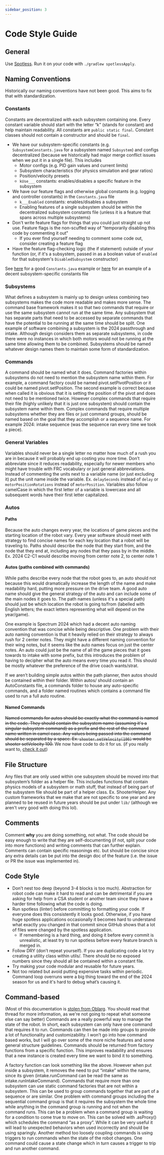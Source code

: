 ```yaml
---
sidebar_position: 3
---
```

# Code Style Guide

## General

Use [Spotless](https://github.com/diffplug/spotless). Run it on your code with `./gradlew spotlessApply`.

## Naming Conventions

Historically our naming conventions have not been good. This aims to fix that with standardization.

### Constants

Constants are decentralized with each subsystem containing one. Every constant variable should start with the letter “k” (stands for constant) and help maintain readability. All constants are `public static final`. Constant classes should not contain a constructor and should be `final`.

- We have our subsystem-specific constants (e.g. `SubsystemConstants.java` for a subsystem named `Subsystem`) and configs decentralized (because we historically had major merge conflict issues when we put it in a single file). This includes
  - Motor configs (e.g. PID gain values and current limits)
  - Subsystem characteristics (for physics simulation and gear ratios)
  - Position/velocity presets
  - `kUse___` constants: enables/disables a specific feature in the subsystem
- We have our feature flags and otherwise global constants (e.g. logging and controller constants) in the `Constants.java` file
  - `k___Enabled` constants: enables/disables a subsystem
  - Enabling features of a single subsystem should be within the decentralized subsystem constants file (unless it is a feature that spans across multiple subsystems)
- Don't write feature flags for things that you could just straight up not use. Feature flags is the non-scuffed way of "temporarily disabling this code by commenting it out"
  - If you ever find yourself needing to comment some code out, consider creating a feature flag
- Have the feature flag-checking logic (the if statement) outside of your function (or, if it's a subsystem, passed in as a boolean value of `enabled` for that subsystem's `DisabledSubsystem` constructor)

See [here](https://github.com/Team3256/Kirby_Bot_2024/blob/5518d6e71b4e049649abfa2ad3065cdd2de0cefd/src/main/java/frc/robot/Constants.java) for a good `Constants.java` example or [here](https://github.com/Team3256/Kirby_Bot_2024/blob/5518d6e71b4e049649abfa2ad3065cdd2de0cefd/src/main/java/frc/robot/subsystems/ampevator/AmpevatorConstants.java) for an example of a decent subsystem-specific constants file

### Subsystems

What defines a subsystem is mainly up to design unless combining two subsystems makes the code more readable and makes more sense. The command base framework makes it so that two commands that require or use the same subsystem cannot run at the same time. Any subsystem that has separate parts that need to be accessed by separate commands that have the potential to be running at the same time should be split. One example of software combining a subsystem is the 2024 passthrough and intake. Although design considers them as separate subsystems, in code there were no instances in which both motors would not be running at the same time allowing them to be combined. Subsystems should be named whatever design names them to maintain some form of standardization.

### Commands

A command should be named what it does. Command factories within subsystems do not need to mention the subsystem name within them. For example, a command factory could be named pivot.setPivotPosition or it could be named pivot.setPosition. The second example is correct because when called it is obvious that it is setting the position of the pivot and does not need to be mentioned twice. However complex commands that require their file (highly unlikely that it is just one subsystem) should contain the subsystem name within them. Complex commands that require multiple subsystems whether they are files or just command groups, should be named based on the goal that they accomplish or a sequence name. For example 2024: intake sequence (was the sequence ran every time we took a piece).

### General Variables

Variables should never be a single letter no matter how much of a rush you are in because it will probably end up costing you more time. Don’t abbreviate since it reduces readability, especially for newer members who might have trouble with FRC vocabulary or just general abbreviations. Instead of commenting the units next to a variable name (or just excluding it) put the unit name inside the variable. Ex. `delaySeconds` instead of `delay` or `motorPositionRotations` instead of `motorPosition`. Variables also follow camelCase in which the first letter of a variable is lowercase and all subsequent words have their first letter capitalized.

### Autos

#### Paths

Because the auto changes every year, the locations of game pieces and the starting location of the robot vary. Every year software should meet with strategy to find concise names for each key location that a robot will be traveling to. Paths should describe the node that they start from, and the node that they end at, including any nodes that they pass by in the middle. Ex. 2024 C2-C1 would describe moving from center note 2, to center note 1

#### Autos (paths combined with commands)

While paths describe every node that the robot goes to, an auto should not because this would dramatically increase the length of the name and make readability hard, putting more pressure on the drive team. A good auto name should give the general strategy of the auto and can include some of the main nodes it goes to. The path names (unless it's a special path) should just be which location the robot is going to/from (labelled with English letters; the exact letters representing what will depend on the year/game).

One example is Spectrum 2024 which had a decent auto naming convention that was concise while being descriptive. One problem with their auto naming convention is that it heavily relied on their strategy to always rush for 2 center notes. They might have a different naming convention for their wing notes, but it seems like the auto names focus on just the center notes. An auto could just be the name of all the game pieces that it goes towards to intake with some prefix, but this introduces the problem of having to decipher what the auto means every time you read it. This should be mostly whatever the preference of the drive coach wants/strat.

If we aren’t building simple autos within the path planner, then autos should be contained within their folder. Within autos/ should contain an AutoConstants file, a commands folder to house any auto-specific commands, and a folder named routines which contains a command file used to run a full auto routine.

#### Named Commands

~~Named commands for autos should be exactly what the command is named in the code. They should contain the subsystem name (assuming it's a singular subsystem command) as a prefix and the rest of the command name written in camel case. Any values being passed into the command should be separated by a space. Ex. `shooter.setVelocity(100)` would be shooter setVelocity 100.~~ We now have code to do it for us. (if you really want to, [check it out](https://github.com/Team3256/Kirby_Bot_2024/blob/main/src/main/java/frc/robot/utils/NamedCommands.java))

## File Structure

Any files that are only used within one subsystem should be moved into that subsystem’s folder as a helper file. This includes functions that contain physics models of a subsystem or math stuff, that instead of being part of the subsystem file should be part of a helper class. Ex. ShooterHelper. Any custom frameworks that we make that are not specific to one year and are planned to be reused in future years should be put under `lib/` (although we aren't very good with doing this lol).

## Comments

Comment **why** you are doing something, not what. The code should be easy enough to write that they are self-documenting (if not, split your code into more functions) and writing comments that can further explain. Comments can contain specific reasonings etc. but should be concise since any extra details can be put into the design doc of the feature (i.e. the issue or PR the issue was implemented in).

## Code Style

- Don’t nest too deep (beyond 3-4 blocks is too much). Abstraction for robot code can make it hard to read and can be detrimental if you are asking for help from a CSA student or another team since they have a harder time following what the code is doing.
- Run spotless (linter) before committing to formatting your code. If everyone does this consistently it looks good. Otherwise, if you have huge spotless applications occasionally it becomes hard to understand what exactly you changed in that commit since GitHub shows that a lot of files were changed by the spotless application.
  - If remembering is a hard thing, and doing it before every commit is unrealistic, at least try to run spotless before every feature branch is merged in.
- Follow DRY (don’t repeat yourself). If you are duplicating code a lot try creating a utility class within utils/. There should be no exposed numbers since they should all be contained within a constant file.
- Try making your code modular and reusable for future years.
- Not too related but avoid putting expensive tasks within periodic. Command loop overruns were a big thing toward the end of the 2024 season for us and it's hard to debug what’s causing it.

## Command-based

(Most of this documentation is [stolen from Oblarg](https://www.chiefdelphi.com/t/command-based-best-practices-for-2025-community-feedback/465602?u=bovlb). You should read that thread for more information, as we're not going to repeat what someone else can say better)
Commands are a really powerful way to manage the state of the robot. In short, each subsystem can only have one command that requires it to run. Commands can then be made into groups to provide a lot of functionality and customizability. I won’t go into how command based works, but I will go over some of the more niche features and some general structure  guidelines.
Commands should be returned from factory functions from a specific function. This improves readability and ensures that a new instance is created every time we want to bind it to something.

A factory function can look something like the above. However when put inside a subsystem, it removes the need to put “intake” within the name, since its given (intake.runCommand can be read the same as intake.runIntakeCommand).
Commands that require more than one subsystem can use static command factories that are not within a subsystem.
This can be used to group commands together that are part of a sequence or are similar. One problem with command groups including the sequential command group is that it requires the subsystem the whole time while anything in the command group is running and not when the command runs. This can be a problem when a command group is waiting for a condition to come true to move on. This can be solved with .asProxy() which schedules the command “as a proxy”. While it can be very useful it will lead to unexpected behaviors when used incorrectly and should be using sparingly. Another method too loosely coupling commands is using triggers to run commands when the state of the robot changes. One command could cause a state change which in turn causes a trigger to trip and run another command.
